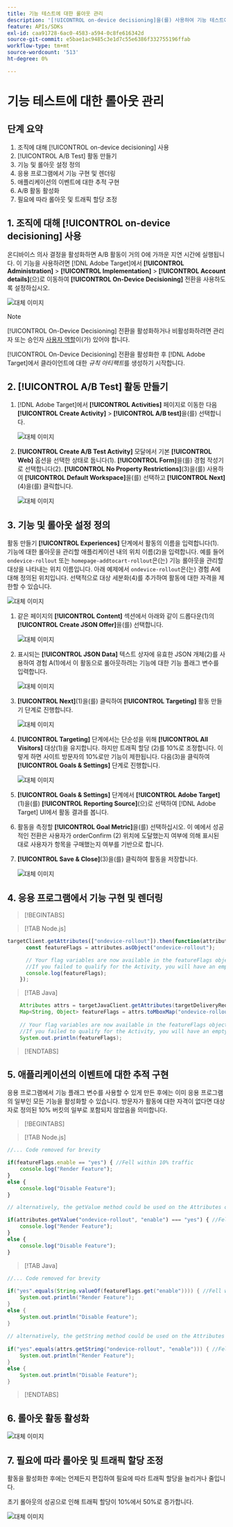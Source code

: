 ```yaml
---
title: 기능 테스트에 대한 롤아웃 관리
description: '[!UICONTROL on-device decisioning]을(를) 사용하여 기능 테스트에 대한 롤아웃을 관리하는 방법을 알아봅니다.'
feature: APIs/SDKs
exl-id: caa91728-6ac0-4583-a594-0c8fe616342d
source-git-commit: e5bae1ac9485c3e1d7c55e6386f332755196ffab
workflow-type: tm+mt
source-wordcount: '513'
ht-degree: 0%

---
```


# 기능 테스트에 대한 롤아웃 관리

## 단계 요약

1. 조직에 대해 [!UICONTROL on-device decisioning] 사용
1. [!UICONTROL A/B Test] 활동 만들기
1. 기능 및 롤아웃 설정 정의
1. 응용 프로그램에서 기능 구현 및 렌더링
1. 애플리케이션의 이벤트에 대한 추적 구현
1. A/B 활동 활성화
1. 필요에 따라 롤아웃 및 트래픽 할당 조정

## 1. 조직에 대해 [!UICONTROL on-device decisioning] 사용

온디바이스 의사 결정을 활성화하면 A/B 활동이 거의 0에 가까운 지연 시간에 실행됩니다. 이 기능을 사용하려면 [!DNL Adobe Target]에서 **[!UICONTROL Administration]** > **[!UICONTROL Implementation]** > **[!UICONTROL Account details]**(으)로 이동하여 **[!UICONTROL On-Device Decisioning]** 전환을 사용하도록 설정하십시오.

![대체 이미지](assets/asset-odd-toggle.png)

>[!NOTE]
>
>[!UICONTROL On-Device Decisioning] 전환을 활성화하거나 비활성화하려면 관리자 또는 승인자 [사용자 역할](https://experienceleague.adobe.com/docs/target/using/administer/manage-users/user-management.html?lang=ko)이(가) 있어야 합니다.

[!UICONTROL On-Device Decisioning] 전환을 활성화한 후 [!DNL Adobe Target]에서 클라이언트에 대한 *규칙 아티팩트*&#x200B;를 생성하기 시작합니다.

## 2. [!UICONTROL A/B Test] 활동 만들기

1. [!DNL Adobe Target]에서 **[!UICONTROL Activities]** 페이지로 이동한 다음 **[!UICONTROL Create Activity]** > **[!UICONTROL A/B test]**&#x200B;을(를) 선택합니다.

   ![대체 이미지](assets/asset-ab.png)

1. **[!UICONTROL Create A/B Test Activity]** 모달에서 기본 **[!UICONTROL Web]** 옵션을 선택한 상태로 둡니다(1). **[!UICONTROL Form]**&#x200B;을(를) 경험 작성기로 선택합니다(2). **[!UICONTROL No Property Restrictions]**(3)을(를) 사용하여 **[!UICONTROL Default Workspace]**&#x200B;을(를) 선택하고 **[!UICONTROL Next]**(4)을(를) 클릭합니다.

   ![대체 이미지](assets/asset-form.png)

## 3. 기능 및 롤아웃 설정 정의

활동 만들기 **[!UICONTROL Experiences]** 단계에서 활동의 이름을 입력합니다(1). 기능에 대한 롤아웃을 관리할 애플리케이션 내의 위치 이름(2)을 입력합니다. 예를 들어 `ondevice-rollout` 또는 `homepage-addtocart-rollout`은(는) 기능 롤아웃을 관리할 대상을 나타내는 위치 이름입니다. 아래 예제에서 `ondevice-rollout`은(는) 경험 A에 대해 정의된 위치입니다. 선택적으로 대상 세분화(4)를 추가하여 활동에 대한 자격을 제한할 수 있습니다.

![대체 이미지](assets/asset-location-rollout.png)

1. 같은 페이지의 **[!UICONTROL Content]** 섹션에서 아래와 같이 드롭다운(1)의 **[!UICONTROL Create JSON Offer]**&#x200B;을(를) 선택합니다.

   ![대체 이미지](assets/asset-offer.png)

1. 표시되는 **[!UICONTROL JSON Data]** 텍스트 상자에 유효한 JSON 개체(2)를 사용하여 경험 A(1)에서 이 활동으로 롤아웃하려는 기능에 대한 기능 플래그 변수를 입력합니다.

   ![대체 이미지](assets/asset-json-a-rollout.png)

1. **[!UICONTROL Next]**(1)을(를) 클릭하여 **[!UICONTROL Targeting]** 활동 만들기 단계로 진행합니다.

   ![대체 이미지](assets/asset-next-2-t-rollout.png)

1. **[!UICONTROL Targeting]** 단계에서는 단순성을 위해 **[!UICONTROL All Visitors]** 대상(1)을 유지합니다. 하지만 트래픽 할당 (2)를 10%로 조정합니다. 이렇게 하면 사이트 방문자의 10%로만 기능이 제한됩니다. 다음(3)을 클릭하여 **[!UICONTROL Goals & Settings]** 단계로 진행합니다.

   ![대체 이미지](assets/asset-next-2-g-rollout.png)

1. **[!UICONTROL Goals & Settings]** 단계에서 **[!UICONTROL Adobe Target]** (1)을(를) **[!UICONTROL Reporting Source]**(으)로 선택하여 [!DNL Adobe Target] UI에서 활동 결과를 봅니다.

1. 활동을 측정할 **[!UICONTROL Goal Metric]**&#x200B;을(를) 선택하십시오. 이 예에서 성공적인 전환은 사용자가 orderConfirm (2) 위치에 도달했는지 여부에 의해 표시된 대로 사용자가 항목을 구매했는지 여부를 기반으로 합니다.

1. **[!UICONTROL Save & Close]**(3)을(를) 클릭하여 활동을 저장합니다.

   ![대체 이미지](assets/asset-conv-rollout.png)

## 4. 응용 프로그램에서 기능 구현 및 렌더링

>[!BEGINTABS]

>[!TAB Node.js]

```js {line-numbers="true"}
targetClient.getAttributes(["ondevice-rollout"]).then(function(attributes) {
      const featureFlags = attributes.asObject("ondevice-rollout");

      // Your flag variables are now available in the featureFlags object variable.
      //If you failed to qualify for the Activity, you will have an empty object.
      console.log(featureFlags);
    });
```

>[!TAB Java]

```java {line-numbers="true"}
    Attributes attrs = targetJavaClient.getAttributes(targetDeliveryRequest, "ondevice-rollout");
    Map<String, Object> featureFlags = attrs.toMboxMap("ondevice-rollout");
​
    // Your flag variables are now available in the featureFlags object variable.
    //If you failed to qualify for the Activity, you will have an empty object.
    System.out.println(featureFlags);
```

>[!ENDTABS]

## 5. 애플리케이션의 이벤트에 대한 추적 구현

응용 프로그램에서 기능 플래그 변수를 사용할 수 있게 만든 후에는 이미 응용 프로그램의 일부인 모든 기능을 활성화할 수 있습니다. 방문자가 활동에 대한 자격이 없다면 대상자로 정의된 10% 버킷의 일부로 포함되지 않았음을 의미합니다.

>[!BEGINTABS]

>[!TAB Node.js]

```js {line-numbers="true"}
//... Code removed for brevity

if(featureFlags.enable == "yes") { //Fell within 10% traffic
    console.log("Render Feature");
}
else {
    console.log("Disable Feature");
}

// alternatively, the getValue method could be used on the Attributes object.

if(attributes.getValue("ondevice-rollout", "enable") === "yes") { //Fell within 10% traffic
    console.log("Render Feature");
}
else {
    console.log("Disable Feature");
}
```

>[!TAB Java]

```java {line-numbers="true"}
//... Code removed for brevity
​
if("yes".equals(String.valueOf(featureFlags.get("enable")))) { //Fell within 10% traffic
    System.out.println("Render Feature");
}
else {
    System.out.println("Disable Feature");
}
​
// alternatively, the getString method could be used on the Attributes object.
​
if("yes".equals(attrs.getString("ondevice-rollout", "enable"))) { //Fell within 10% traffic
    System.out.println("Render Feature");
}
else {
    System.out.println("Disable Feature");
}
```

>[!ENDTABS]

## 6. 롤아웃 활동 활성화

![대체 이미지](assets/asset-activate-rollout.png)

## 7. 필요에 따라 롤아웃 및 트래픽 할당 조정

활동을 활성화한 후에는 언제든지 편집하여 필요에 따라 트래픽 할당을 늘리거나 줄입니다.

초기 롤아웃의 성공으로 인해 트래픽 할당이 10%에서 50%로 증가합니다.

![대체 이미지](assets/asset-adjust-rollout.png)

